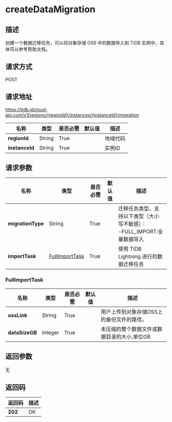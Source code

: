 # createDataMigration


## 描述
创建一个数据迁移任务，可以将对象存储 OSS 中的数据导入到 TiDB 实例中，具体可以参考帮助文档。

## 请求方式
POST

## 请求地址
https://tidb.jdcloud-api.com/v1/regions/{regionId}/instances/{instanceId}/migration

|名称|类型|是否必需|默认值|描述|
|---|---|---|---|---|
|**regionId**|String|True| |地域代码|
|**instanceId**|String|True| |实例ID|

## 请求参数
|名称|类型|是否必需|默认值|描述|
|---|---|---|---|---|
|**migrationType**|String|True| |迁移任务类型，支持以下类型（大小写不敏感）：<br>-FULL_IMPORT:全量数据导入|
|**importTask**|[FullImportTask](createdatamigration#fullimporttask)|True| |使用 TiDB Lightning 进行的数据迁移任务|

### <div id="fullimporttask">FullImportTask</div>
|名称|类型|是否必需|默认值|描述|
|---|---|---|---|---|
|**ossLink**|String|True| |用户上传到对象存储OSS上的备份文件的路径。|
|**dataSizeGB**|Integer|True| |未压缩的整个数据文件或数据目录的大小,单位GB|

## 返回参数
无


## 返回码
|返回码|描述|
|---|---|
|**202**|OK|
